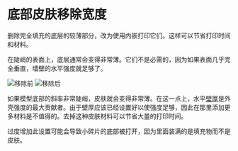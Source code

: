 底部皮肤移除宽度
====
删除完全填充的底层的较薄部分，改为使用内嵌打印它们。这样可以节省打印时间和材料。

在陡峭的表面上，底层通常会变得非常薄。它们不是必需的，因为如果表面几乎完全垂直，墙壁的水平强度就足够了。

<!--screenshot {
"image_path": "skin_preshrink_original.png",
"models": [{"script": "stature_symmetrical.scad"}],
"camera_position": [104, -7, 4],
"settings": {
"wall_line_count": 0,
"infill_wall_line_count": 1,
"bottom_skin_preshrink": 0,
"top_skin_preshrink": 0,
"max_skin_angle_for_expansion": 89
},
"colours": 32
}-->
<!--screenshot {
"image_path": "skin_preshrink_shrunk.png",
"models": [{"script": "stature_symmetrical.scad"}],
"camera_position": [104, -7, 4],
"settings": {
"wall_line_count": 0,
"infill_wall_line_count": 1,
"bottom_skin_preshrink": 1,
"top_skin_preshrink": 1,
"max_skin_angle_for_expansion": 89
},
"colours": 32
}-->
![移除前](../images/skin_preshrink_original.png)
![移除后](../images/skin_preshrink_shrunk.png)

如果模型底部的斜率非常陡峭，皮肤就会变得非常薄。在这一点上，水平[壁厚](../shell/wall_thickness.md)是外壳强度的最大贡献者。由于壁厚应该已经设置好以使强度足够，因此在那里添加更多材料是不值得的。去掉这种皮肤材料可以节省大量的打印时间。

过度增加此设置可能会导致小碎片的底部被打开，因为里面装满的是填充物而不是皮肤。
